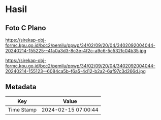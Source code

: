 # Hasil

## Foto C Plano

https://sirekap-obj-formc.kpu.go.id/bcc2/pemilu/ppwp/34/02/09/20/04/3402092004044-20240214-155225--41a0a3d3-8c3e-4f2c-a9c6-5c532fc04b35.jpg

https://sirekap-obj-formc.kpu.go.id/bcc2/pemilu/ppwp/34/02/09/20/04/3402092004044-20240214-155123--6084ca5b-f6a5-4d12-b2a2-6af97c3d266d.jpg


## Metadata

| Key        | Value               |
| ---------- | ------------------- |
| Time Stamp | 2024-02-15 07:00:44 |



